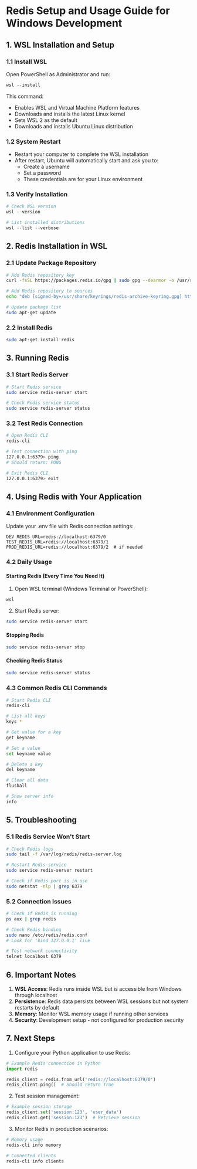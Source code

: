# Redis Setup and Usage Guide for Windows Development

## 1. WSL Installation and Setup

### 1.1 Install WSL
Open PowerShell as Administrator and run:
```powershell
wsl --install
```
This command:
- Enables WSL and Virtual Machine Platform features
- Downloads and installs the latest Linux kernel
- Sets WSL 2 as the default
- Downloads and installs Ubuntu Linux distribution

### 1.2 System Restart
- Restart your computer to complete the WSL installation
- After restart, Ubuntu will automatically start and ask you to:
  - Create a username
  - Set a password
  - These credentials are for your Linux environment

### 1.3 Verify Installation
```powershell
# Check WSL version
wsl --version

# List installed distributions
wsl --list --verbose
```

## 2. Redis Installation in WSL

### 2.1 Update Package Repository
```bash
# Add Redis repository key
curl -fsSL https://packages.redis.io/gpg | sudo gpg --dearmor -o /usr/share/keyrings/redis-archive-keyring.gpg

# Add Redis repository to sources
echo "deb [signed-by=/usr/share/keyrings/redis-archive-keyring.gpg] https://packages.redis.io/deb $(lsb_release -cs) main" | sudo tee /etc/apt/sources.list.d/redis.list

# Update package list
sudo apt-get update
```

### 2.2 Install Redis
```bash
sudo apt-get install redis
```

## 3. Running Redis

### 3.1 Start Redis Server
```bash
# Start Redis service
sudo service redis-server start

# Check Redis service status
sudo service redis-server status
```

### 3.2 Test Redis Connection
```bash
# Open Redis CLI
redis-cli

# Test connection with ping
127.0.0.1:6379> ping
# Should return: PONG

# Exit Redis CLI
127.0.0.1:6379> exit
```

## 4. Using Redis with Your Application

### 4.1 Environment Configuration
Update your .env file with Redis connection settings:
```
DEV_REDIS_URL=redis://localhost:6379/0
TEST_REDIS_URL=redis://localhost:6379/1
PROD_REDIS_URL=redis://localhost:6379/2  # if needed
```

### 4.2 Daily Usage

#### Starting Redis (Every Time You Need It)
1. Open WSL terminal (Windows Terminal or PowerShell):
```powershell
wsl
```

2. Start Redis server:
```bash
sudo service redis-server start
```

#### Stopping Redis
```bash
sudo service redis-server stop
```

#### Checking Redis Status
```bash
sudo service redis-server status
```

### 4.3 Common Redis CLI Commands
```bash
# Start Redis CLI
redis-cli

# List all keys
keys *

# Get value for a key
get keyname

# Set a value
set keyname value

# Delete a key
del keyname

# Clear all data
flushall

# Show server info
info
```

## 5. Troubleshooting

### 5.1 Redis Service Won't Start
```bash
# Check Redis logs
sudo tail -f /var/log/redis/redis-server.log

# Restart Redis service
sudo service redis-server restart

# Check if Redis port is in use
sudo netstat -nlp | grep 6379
```

### 5.2 Connection Issues
```bash
# Check if Redis is running
ps aux | grep redis

# Check Redis binding
sudo nano /etc/redis/redis.conf
# Look for 'bind 127.0.0.1' line

# Test network connectivity
telnet localhost 6379
```

## 6. Important Notes

1. **WSL Access**: Redis runs inside WSL but is accessible from Windows through localhost
2. **Persistence**: Redis data persists between WSL sessions but not system restarts by default
3. **Memory**: Monitor WSL memory usage if running other services
4. **Security**: Development setup - not configured for production security

## 7. Next Steps

1. Configure your Python application to use Redis:
```python
# Example Redis connection in Python
import redis

redis_client = redis.from_url('redis://localhost:6379/0')
redis_client.ping()  # Should return True
```

2. Test session management:
```python
# Example session storage
redis_client.set('session:123', 'user_data')
redis_client.get('session:123')  # Retrieve session
```

3. Monitor Redis in production scenarios:
```bash
# Memory usage
redis-cli info memory

# Connected clients
redis-cli info clients
```